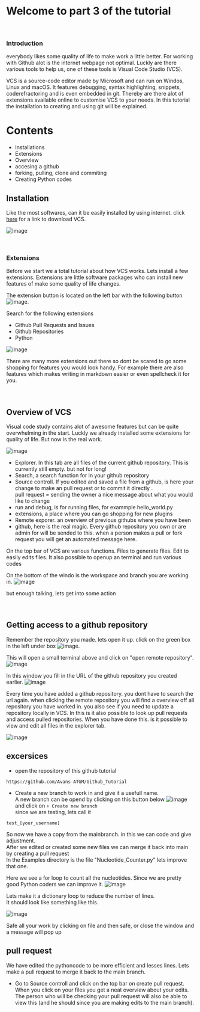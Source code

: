 # Welcome to part 3 of the tutorial

<br>

### Introduction
everybody likes some quality of life to make work a little better. For working with Github alot is the internet webpage not optimal. Luckly are there various tools to help us, one of these tools is Visual Code Studio (VCS).

VCS is a source-code editor made by Microsoft and can run on Windos, Linux and macOS. It features debugging, syntax highlighting, snippets, coderefractoring and is even embedded in git. Thereby are there alot of extensions available online to customise VCS to your needs. In this tutorial the installation to creating and using git will be explained.

# Contents

- Installations
- Extensions
- Overview
- accesing a github
- forking, pulling, clone and commiting
- Creating Python codes



## Installation

Like the most softwares, can it be easily installed by using internet. click [here](https://code.visualstudio.com/) for a link to download VCS.

![image](images/Download.png)

<br>




### Extensions

Before we start we a total tutorial about how VCS works. Lets install a few extensions.
Extensions are little software packages who can install new features of make some quality of life changes.

The extension button is located on the left bar with the following button ![image](images/Extension.png). 

Search for the following extensions
- Github Pull Requests and Issues
- Github Repositories
- Python

![image](images/install_extension.png)

There are many more extensions out there so dont be scared to go some shopping for features you would look handy.
For example there are also features which makes writing in markdown easier or even spellcheck it for you.<br><br><br>

## Overview of VCS

Visual code study contains alot of awesome features but can be quite overwhelming in the start. Luckly we already installed some extensions for quality of life.
But now is the real work.

![image](images/layout.png)

- Explorer. In this  tab are all files of the current github repository. This is currently still empty. but not for long!
- Search, a search function for in your github repository
- Source controll. If you edited and saved a file from a github, is here your change to make an pull request or to commit it directly
.<br> pull request = sending the owner a nice message about what you would like to change
- run and debug, is for running files, for exammple hello_world.py
- extensions, a place where you can go shopping for new plugins
- Remote exporer. an overview of previous githubs where you have been
- github, here is the real magic. Every github repository you own or are admin for will be sended to this. when a person makes a pull or fork request you will get an automated message here. 

On the top bar of VCS are various functions. Files to generate files. Edit to easily edits files. It also possible to openup an terminal and run various codes

On the bottom of the windo is the workspace and branch you are working in.
![image](images/onderste_balk.png)


but enough talking, lets get into some action<br><br><br>



## Getting access to a github repository

Remember the repository you made. lets open it up.
click on the green box in the left under box ![image](images/github_knopje.png).

This will open a small terminal above and click on "open remote repository".
![image](images/open_repository_box.png)
 
 In this window you fill in the URL of the github repository you created earlier.
![image](images/open_repository_2.png)


Every time you have added a github repository. you dont have to search the url again. when clicking the remote repository you will find a overview off all repository you have worked in. you also see if you need to update a repository locally in VCS. In this is it also possible to look up pull requests and access pulled repositories. When you have done this. is it possible to view and edit all files in the explorer tab.

![image](images/all_repositories.png)


## excersices

- open the repository of this github tutorial
````
https://github.com/Avans-ATGM/Github_Tutorial
````
- Create a new branch to work in and give it a usefull name.<br>
A new branch can be opend by clicking on this button below ![image](images/branch_button.png) <br> and click on ``` + Create new branch ``` <br>
since we are testing, lets call it 
````
test_[your_username]
````

So now we have a copy from the mainbranch. in this we can code and give adjustment. <br> After we edited or created some new files we can merge it back into main by creating a pull request
<br>
In the Examples directory is the file "Nucleotide_Counter.py"  lets improve that one.

Here we see a for loop to count all the nucleotides. Since we are pretty good Python coders we can improve it. ![image](images/nucleotide_counter.py.png)

Lets make it a dictionary loop to reduce the number of lines.<br> It should look like something like this.

![image](images/Nucleotide_counter_edited.png)

Safe all your work by clicking on file and then safe, or close the window and a message will pop up
## pull request

We have edited the pythoncode to be more efficient and lesses lines. 
Lets make a pull request to merge it back to the main branch.

- Go to Source controll and click on the top bar on create pull request. <br> 
When you click on your files you get a neat overview about your edits. <br>
The person who will be checking your pull request will also be able to view this (and he should since you are making edits to the main branch).
